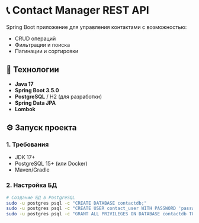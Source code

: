 # 📞 Contact Manager REST API

Spring Boot приложение для управления контактами с возможностью:
- CRUD операций
- Фильтрации и поиска
- Пагинации и сортировки

## 🚀 Технологии
- **Java 17**
- **Spring Boot 3.5.0**
- **PostgreSQL** / H2 (для разработки)
- **Spring Data JPA**
- **Lombok**

## ⚙️ Запуск проекта

### 1. Требования
- JDK 17+
- PostgreSQL 15+ (или Docker)
- Maven/Gradle

### 2. Настройка БД
```bash
# Создание БД в PostgreSQL
sudo -u postgres psql -c "CREATE DATABASE contactdb;"
sudo -u postgres psql -c "CREATE USER contact_user WITH PASSWORD 'password';"
sudo -u postgres psql -c "GRANT ALL PRIVILEGES ON DATABASE contactdb TO contact_user;"
